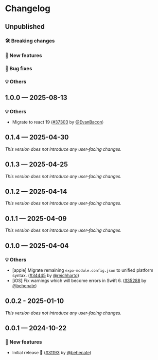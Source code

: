# Changelog

## Unpublished

### 🛠 Breaking changes

### 🎉 New features

### 🐛 Bug fixes

### 💡 Others

## 1.0.0 — 2025-08-13

### 💡 Others

- Migrate to react 19 ([#37303](https://github.com/expo/expo/pull/37303) by [@EvanBacon](https://github.com/EvanBacon))

## 0.1.4 — 2025-04-30

_This version does not introduce any user-facing changes._

## 0.1.3 — 2025-04-25

_This version does not introduce any user-facing changes._

## 0.1.2 — 2025-04-14

_This version does not introduce any user-facing changes._

## 0.1.1 — 2025-04-09

_This version does not introduce any user-facing changes._

## 0.1.0 — 2025-04-04

### 💡 Others

- [apple] Migrate remaining `expo-module.config.json` to unified platform syntax. ([#34445](https://github.com/expo/expo/pull/34445) by [@reichhartd](https://github.com/reichhartd))
- [iOS] Fix warnings which will become errors in Swift 6. ([#35288](https://github.com/expo/expo/pull/35288) by [@behenate](https://github.com/behenate))

## 0.0.2 - 2025-01-10

_This version does not introduce any user-facing changes._

## 0.0.1 — 2024-10-22

### 🎉 New features

- Initial release 🎉 ([#31193](https://github.com/expo/expo/pull/31193) by [@behenate](https://github.com/behenate))
